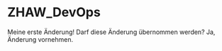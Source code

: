 # ZHAW_DevOps

Meine erste Änderung!
Darf diese Änderung übernommen werden?
Ja, Änderung vornehmen. 